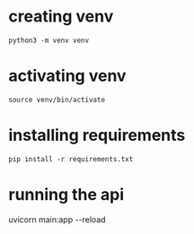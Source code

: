 # creating venv

```
python3 -m venv venv
```

# activating venv

```
source venv/bin/activate
```

# installing requirements

```
pip install -r requirements.txt
```

# running the api

uvicorn main:app --reload

